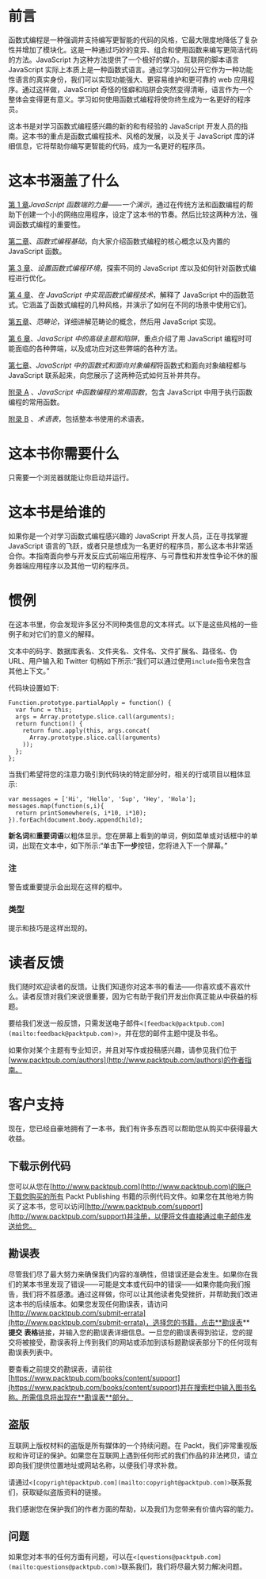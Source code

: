 # 前言

函数式编程是一种强调并支持编写更智能的代码的风格，它最大限度地降低了复杂性并增加了模块化。这是一种通过巧妙的变异、组合和使用函数来编写更简洁代码的方法。JavaScript 为这种方法提供了一个极好的媒介。互联网的脚本语言 JavaScript 实际上本质上是一种函数式语言。通过学习如何公开它作为一种功能性语言的真实身份，我们可以实现功能强大、更容易维护和更可靠的 web 应用程序。通过这样做，JavaScript 奇怪的怪癖和陷阱会突然变得清晰，语言作为一个整体会变得更有意义。学习如何使用函数式编程将使你终生成为一名更好的程序员。

这本书是对学习函数式编程感兴趣的新的和有经验的 JavaScript 开发人员的指南。这本书的重点是函数式编程技术、风格的发展，以及关于 JavaScript 库的详细信息，它将帮助你编写更智能的代码，成为一名更好的程序员。

# 这本书涵盖了什么

[第 1 章](1.html#page "Chapter 1. The Powers of JavaScript's Functional Side – a Demonstration")*JavaScript 函数端的力量——一个演示*，通过在传统方法和函数编程的帮助下创建一个小的网络应用程序，设定了这本书的节奏。然后比较这两种方法，强调函数式编程的重要性。

[第二章](2.html#page "Chapter 2. Fundamentals of Functional Programming")、*函数式编程基础*，向大家介绍函数式编程的核心概念以及内置的 JavaScript 函数。

[第 3 章](3.html#page "Chapter 3. Setting Up the Functional Programming Environment")、*设置函数式编程环境*，探索不同的 JavaScript 库以及如何针对函数式编程进行优化。

[第 4 章](4.html#page "Chapter 4. Implementing Functional Programming Techniques in JavaScript")、*在 JavaScript 中实现函数式编程技术*，解释了 JavaScript 中的函数范式。它涵盖了函数式编程的几种风格，并演示了如何在不同的场景中使用它们。

[第五章](5.html#page "Chapter 5. Category Theory")、*范畴论*，详细讲解范畴论的概念，然后用 JavaScript 实现。

[第 6 章](6.html#page "Chapter 6. Advanced Topics and Pitfalls in JavaScript")、*JavaScript 中的高级主题和陷阱*，重点介绍了用 JavaScript 编程时可能面临的各种弊端，以及成功应对这些弊端的各种方法。

[第七章](7.html#page "Chapter 7. Functional and Object-oriented Programming in JavaScript")、*JavaScript 中的函数式和面向对象编程*将函数式和面向对象编程都与 JavaScript 联系起来，向您展示了这两种范式如何互补并共存。

[附录 A](8.html#page "Appendix A. Common Functions for Functional Programming in JavaScript") 、*JavaScript 中函数编程的常用函数*，包含 JavaScript 中用于执行函数编程的常用函数。

[附录 B](9.html#page "Appendix B. Glossary of Terms") 、*术语表*，包括整本书使用的术语表。

# 这本书你需要什么

只需要一个浏览器就能让你启动并运行。

# 这本书是给谁的

如果你是一个对学习函数式编程感兴趣的 JavaScript 开发人员，正在寻找掌握 JavaScript 语言的飞跃，或者只是想成为一名更好的程序员，那么这本书非常适合你。本指南面向参与开发反应式前端应用程序、与可靠性和并发性争论不休的服务器端应用程序以及其他一切的程序员。

# 惯例

在这本书里，你会发现许多区分不同种类信息的文本样式。以下是这些风格的一些例子和对它们的意义的解释。

文本中的码字、数据库表名、文件夹名、文件名、文件扩展名、路径名、伪 URL、用户输入和 Twitter 句柄如下所示:“我们可以通过使用`include`指令来包含其他上下文。”

代码块设置如下:

```
Function.prototype.partialApply = function() {
  var func = this;
  args = Array.prototype.slice.call(arguments);
  return function() {
    return func.apply(this, args.concat(
      Array.prototype.slice.call(arguments)
    ));
  };
};
```

当我们希望将您的注意力吸引到代码块的特定部分时，相关的行或项目以粗体显示:

```
var messages = ['Hi', 'Hello', 'Sup', 'Hey', 'Hola'];
messages.map(function(s,i){
  return printSomewhere(s, i*10, i*10);
}).forEach(document.body.appendChild);
```

**新名词**和**重要词语**以粗体显示。您在屏幕上看到的单词，例如菜单或对话框中的单词，出现在文本中，如下所示:“单击**下一步**按钮，您将进入下一个屏幕。”

### 注

警告或重要提示会出现在这样的框中。

### 类型

提示和技巧是这样出现的。

# 读者反馈

我们随时欢迎读者的反馈。让我们知道你对这本书的看法——你喜欢或不喜欢什么。读者反馈对我们来说很重要，因为它有助于我们开发出你真正能从中获益的标题。

要给我们发送一般反馈，只需发送电子邮件`<[feedback@packtpub.com](mailto:feedback@packtpub.com)>`，并在您的邮件主题中提及书名。

如果你对某个主题有专业知识，并且对写作或投稿感兴趣，请参见我们位于[www.packtpub.com/authors](http://www.packtpub.com/authors)的作者指南。

# 客户支持

现在，您已经自豪地拥有了一本书，我们有许多东西可以帮助您从购买中获得最大收益。

## 下载示例代码

您可以从您在[http://www.packtpub.com](http://www.packtpub.com)的账户下载您购买的所有 Packt Publishing 书籍的示例代码文件。如果您在其他地方购买了这本书，您可以访问[http://www.packtpub.com/support](http://www.packtpub.com/support)并注册，以便将文件直接通过电子邮件发送给您。

## 勘误表

尽管我们尽了最大努力来确保我们内容的准确性，但错误还是会发生。如果你在我们的某本书里发现了错误——可能是文本或代码中的错误——如果你能向我们报告，我们将不胜感激。通过这样做，你可以让其他读者免受挫折，并帮助我们改进这本书的后续版本。如果您发现任何勘误表，请访问[http://www.packtpub.com/submit-errata](http://www.packtpub.com/submit-errata)，选择您的书籍，点击**勘误表** **提交** **表格**链接，并输入您的勘误表详细信息。一旦您的勘误表得到验证，您的提交将被接受，勘误表将上传到我们的网站或添加到该标题勘误表部分下的任何现有勘误表列表中。

要查看之前提交的勘误表，请前往[https://www.packtpub.com/books/content/support](https://www.packtpub.com/books/content/support)并在搜索栏中输入图书名称。所需信息将出现在**勘误表**部分。

## 盗版

互联网上版权材料的盗版是所有媒体的一个持续问题。在 Packt，我们非常重视版权和许可证的保护。如果您在互联网上遇到任何形式的我们作品的非法拷贝，请立即向我们提供位置地址或网站名称，以便我们寻求补救。

请通过`<[copyright@packtpub.com](mailto:copyright@packtpub.com)>`联系我们，获取疑似盗版资料的链接。

我们感谢您在保护我们的作者方面的帮助，以及我们为您带来有价值内容的能力。

## 问题

如果您对本书的任何方面有问题，可以在`<[questions@packtpub.com](mailto:questions@packtpub.com)>`联系我们，我们将尽最大努力解决问题。